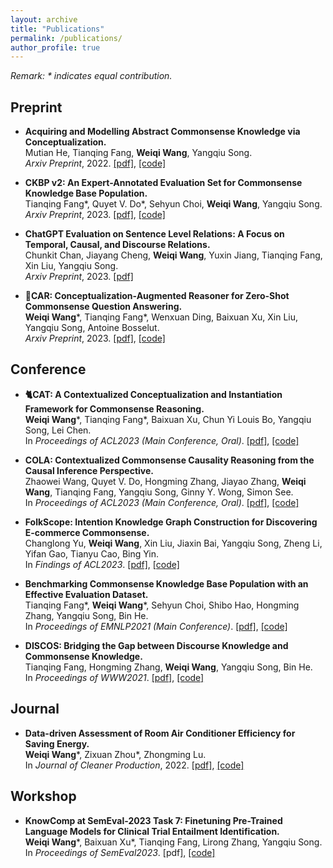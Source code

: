 ```yaml
---
layout: archive
title: "Publications"
permalink: /publications/
author_profile: true
---
```


*Remark: \* indicates equal contribution.*

## Preprint

- **Acquiring and Modelling Abstract Commonsense Knowledge via Conceptualization.**\
Mutian He, Tianqing Fang, **Weiqi Wang**, Yangqiu Song.\
*Arxiv Preprint*, 2022. [[pdf]](https://arxiv.org/pdf/2206.01532.pdf), [[code]](https://github.com/HKUST-KnowComp/atomic-conceptualization)

- **CKBP v2: An Expert-Annotated Evaluation Set for Commonsense Knowledge Base Population.**\
Tianqing Fang\*, Quyet V. Do\*, Sehyun Choi, **Weiqi Wang**, Yangqiu Song.\
*Arxiv Preprint*, 2023. [[pdf]](https://arxiv.org/pdf/2304.10392.pdf), [[code]](https://github.com/HKUST-KnowComp/CSKB-Population)

- **ChatGPT Evaluation on Sentence Level Relations: A Focus on Temporal, Causal, and Discourse Relations.**\
Chunkit Chan, Jiayang Cheng, **Weiqi Wang**, Yuxin Jiang, Tianqing Fang, Xin Liu, Yangqiu Song.\
*Arxiv Preprint*, 2023. [[pdf]](https://arxiv.org/pdf/2304.14827.pdf)

- **🚗CAR: Conceptualization-Augmented Reasoner for Zero-Shot Commonsense Question Answering.**\
**Weiqi Wang**\*, Tianqing Fang\*, Wenxuan Ding, Baixuan Xu, Xin Liu, Yangqiu Song, Antoine Bosselut.\
*Arxiv Preprint*, 2023. [[pdf]](https://arxiv.org/pdf/2305.14869.pdf), [[code]](https://github.com/HKUST-KnowComp/CAR)

## Conference

- **🐈CAT: A Contextualized Conceptualization and Instantiation Framework for Commonsense Reasoning.**\
**Weiqi Wang**\*, Tianqing Fang\*, Baixuan Xu, Chun Yi Louis Bo, Yangqiu Song, Lei Chen.\
In *Proceedings of ACL2023 (Main Conference, Oral)*. [[pdf]](https://arxiv.org/pdf/2305.04808.pdf), [[code]](https://github.com/HKUST-KnowComp/CAT)

- **COLA: Contextualized Commonsense Causality Reasoning from the Causal Inference Perspective.**\
Zhaowei Wang, Quyet V. Do, Hongming Zhang, Jiayao Zhang, **Weiqi Wang**, Tianqing Fang, Yangqiu Song, Ginny Y. Wong, Simon See.\
In *Proceedings of ACL2023 (Main Conference, Oral)*. [[pdf]](https://arxiv.org/pdf/2305.05191.pdf), [[code]](https://github.com/HKUST-KnowComp/COLA)

- **FolkScope: Intention Knowledge Graph Construction for Discovering E-commerce Commonsense.**\
Changlong Yu, **Weiqi Wang**, Xin Liu, Jiaxin Bai, Yangqiu Song, Zheng Li, Yifan Gao, Tianyu Cao, Bing Yin.\
In *Findings of ACL2023*. [[pdf]](https://arxiv.org/pdf/2211.08316.pdf), [[code]](https://github.com/HKUST-KnowComp/FolkScope)

- **Benchmarking Commonsense Knowledge Base Population with an Effective Evaluation Dataset.**\
Tianqing Fang\*, **Weiqi Wang**\*, Sehyun Choi, Shibo Hao, Hongming Zhang, Yangqiu Song, Bin He.\
In *Proceedings of EMNLP2021 (Main Conference)*. [[pdf]](https://aclanthology.org/2021.emnlp-main.705.pdf), [[code]](https://github.com/HKUST-KnowComp/CSKB-Population)

- **DISCOS: Bridging the Gap between Discourse Knowledge and Commonsense Knowledge.**\
Tianqing Fang, Hongming Zhang, **Weiqi Wang**, Yangqiu Song, Bin He.\
In *Proceedings of WWW2021*. [[pdf]](https://dl.acm.org/doi/pdf/10.1145/3442381.3450117), [[code]](https://github.com/HKUST-KnowComp/DISCOS-commonsense)

## Journal

- **Data-driven Assessment of Room Air Conditioner Efficiency for Saving Energy.**\
**Weiqi Wang**\*, Zixuan Zhou\*, Zhongming Lu.\
In *Journal of Cleaner Production*, 2022. [[pdf]](https://doi.org/10.1016/j.jclepro.2022.130615), [[code]](https://github.com/MighTy-Weaver/Inefficient-AC-detection)

## Workshop

- **KnowComp at SemEval-2023 Task 7: Finetuning Pre-Trained Language Models for Clinical Trial Entailment Identification.**\
**Weiqi Wang**\*, Baixuan Xu\*, Tianqing Fang, Lirong Zhang, Yangqiu Song.\
In *Proceedings of SemEval2023*. [pdf], [[code]](https://github.com/HKUST-KnowComp/NLI4CT)
